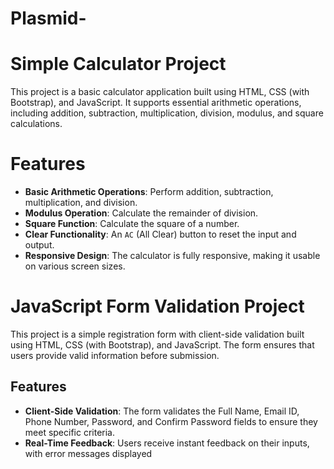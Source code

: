# Plasmid-

# Simple Calculator Project

This project is a basic calculator application built using HTML, CSS (with Bootstrap), and JavaScript. It supports essential arithmetic operations, including addition, subtraction, multiplication, division, modulus, and square calculations.

# Features

- **Basic Arithmetic Operations**: Perform addition, subtraction, multiplication, and division.
- **Modulus Operation**: Calculate the remainder of division.
- **Square Function**: Calculate the square of a number.
- **Clear Functionality**: An `AC` (All Clear) button to reset the input and output.
- **Responsive Design**: The calculator is fully responsive, making it usable on various screen sizes.



# JavaScript Form Validation Project

This project is a simple registration form with client-side validation built using HTML, CSS (with Bootstrap), and JavaScript. The form ensures that users provide valid information before submission.

## Features

- **Client-Side Validation**: The form validates the Full Name, Email ID, Phone Number, Password, and Confirm Password fields to ensure they meet specific criteria.
- **Real-Time Feedback**: Users receive instant feedback on their inputs, with error messages displayed
